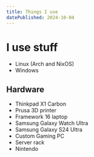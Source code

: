 ```yaml
---
title: Things I use
datePublished: 2024-10-04
---
```

 
# I use stuff

- Linux (Arch and NixOS)
- Windows

## Hardware

- Thinkpad X1 Carbon
- Prusa 3D printer
- Framework 16 laptop
- Samsung Galaxy Watch Ultra
- Samsung Galaxy S24 Ultra
- Custom Gaming PC
- Server rack
- Nintendo